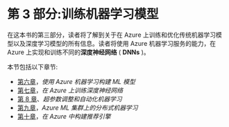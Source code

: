 <title>Section 3: Training Machine Learning Models</title> 

# 第 3 部分:训练机器学习模型

在这本书的第三部分，读者将了解到关于在 Azure 上训练和优化传统机器学习模型以及深度学习模型的所有信息。读者将使用 Azure 机器学习服务的能力，在 Azure 上实现和训练不同的**深度神经网络** ( **DNNs** )。

本节包括以下章节:

*   [第六章](19d1af93-3b84-4bdb-96c7-d92d3054b2a0.xhtml)，*使用 Azure 机器学习构建 ML 模型*
*   [第七章](ef8acb66-47eb-415f-ba95-680d645e2ef3.xhtml)，*在 Azure 上训练深度神经网络*
*   [第 8 章](7d5c6115-68ca-44bc-ae88-986309d1929b.xhtml)、*超参数调整和自动化机器学习*
*   [第九章](8a4eafa1-2b6b-4fca-ab84-edaeeb149b25.xhtml)，*Azure ML 集群上的分布式机器学习*
*   [第十章](0528f751-cbb2-4ee9-a0e7-b069241fcb04.xhtml)，*在 Azure 中构建推荐引擎*